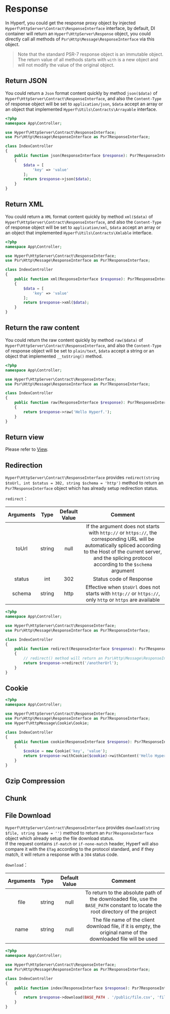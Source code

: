 # Response

In Hyperf, you could get the response proxy object by injected `Hyperf\HttpServer\Contract\ResponseInterface` interface, by default, DI container will return an `Hyperf\HttpServer\Response` object, you could directly call all methods of `Psr\Http\Message\ResponseInterface` via this object.

> Note that the standard PSR-7 response object is an immutable object. The return value of all methods starts with `with` is a new object and will not modify the value of the original object.

## Return JSON

You could return a `Json` format content quickly by method `json($data)` of `Hyperf\HttpServer\Contract\ResponseInterface`, and also the `Content-Type` of response object will be set to `application/json`, `$data` accept an array or an object that implemented `Hyperf\Utils\Contracts\Arrayable` interface.

```php
<?php
namespace App\Controller;

use Hyperf\HttpServer\Contract\ResponseInterface;
use Psr\Http\Message\ResponseInterface as Psr7ResponseInterface;

class IndexController
{
    public function json(ResponseInterface $response): Psr7ResponseInterface
    {
        $data = [
            'key' => 'value'
        ];
        return $response->json($data);
    }
}
```

## Return XML

You could return a `XML` format content quickly by method `xml($data)` of `Hyperf\HttpServer\Contract\ResponseInterface`, and also the `Content-Type` of response object will be set to `application/xml`, `$data` accept an array or an object that implemented `Hyperf\Utils\Contracts\Xmlable` interface.

```php
<?php
namespace App\Controller;

use Hyperf\HttpServer\Contract\ResponseInterface;
use Psr\Http\Message\ResponseInterface as Psr7ResponseInterface;

class IndexController
{
    public function xml(ResponseInterface $response): Psr7ResponseInterface
    {
        $data = [
            'key' => 'value'
        ];
        return $response->xml($data);
    }
}
```

## Return the raw content

You could return the raw content quickly by method `raw($data)` of `Hyperf\HttpServer\Contract\ResponseInterface`, and also the `Content-Type` of response object will be set to `plain/text`, `$data` accept a string or an object that implemented `__toString()` method.

```php
<?php
namespace App\Controller;

use Hyperf\HttpServer\Contract\ResponseInterface;
use Psr\Http\Message\ResponseInterface as Psr7ResponseInterface;

class IndexController
{
    public function raw(ResponseInterface $response): Psr7ResponseInterface
    {
        return $response->raw('Hello Hyperf.');
    }
}
```

## Return view

Please refer to [View](zh-cn/view.md).

## Redirection

`Hyperf\HttpServer\Contract\ResponseInterface` provides `redirect(string $toUrl, int $status = 302, string $schema = 'http')` method to return an `Psr7ResponseInterface` object which has already setup redirection status.

`redirect`：   

|  Arguments  |  Type  | Default Value |                                                      Comment                                                      |
|:------:|:------:|:------:|:--------------------------------------------------------------------------------------------------------------:|
| toUrl  | string |   null   | If the argument does not starts with `http://` or `https://`, the corresponding URL will be automatically spliced according to the Host of the current server, and the splicing protocol according to the `$schema` argument |
| status |  int   |  302   |                                                   Status code of Response                                                   |
| schema | string |  http  |                 Effective when `$toUrl` does not starts with `http://` or `https://`, only `http` or `https` are available                |

```php
<?php
namespace App\Controller;

use Hyperf\HttpServer\Contract\ResponseInterface;
use Psr\Http\Message\ResponseInterface as Psr7ResponseInterface;

class IndexController
{
    public function redirect(ResponseInterface $response): Psr7ResponseInterface
    {
        // redirect() method will return an Psr\Http\Message\ResponseInterface object, needs to return the object.
        return $response->redirect('/anotherUrl');
    }
}
```

## Cookie

```php
<?php
namespace App\Controller;

use Hyperf\HttpServer\Contract\ResponseInterface;
use Psr\Http\Message\ResponseInterface as Psr7ResponseInterface;
use Hyperf\HttpMessage\Cookie\Cookie;

class IndexController
{
    public function cookie(ResponseInterface $response): Psr7ResponseInterface
    {
        $cookie = new Cookie('key', 'value');
        return $response->withCookie($cookie)->withContent('Hello Hyperf.');
    }
}
```

## Gzip Compression

## Chunk

## File Download

`Hyperf\HttpServer\Contract\ResponseInterface` provides `download(string $file, string $name = '')` method to return an `Psr7ResponseInterface` object which already setup the file download status.   
If the request contains `if-match` or `if-none-match` header, Hyperf will also compare it with the `ETag` according to the protocol standard, and if they match, it will return a response with a `304` status code.

`download`：   

| Arguments |  Type  | Default Value |                                Comment                                 |
|:----:|:------:|:------:|:-------------------------------------------------------------------:|
| file | string |   null   | To return to the absolute path of the downloaded file, use the `BASE_PATH` constant to locate the root directory of the project |
| name | string |   null   |         The file name of the client download file, if it is empty, the original name of the downloaded file will be used          |


```php
<?php
namespace App\Controller;

use Hyperf\HttpServer\Contract\ResponseInterface;
use Psr\Http\Message\ResponseInterface as Psr7ResponseInterface;

class IndexController
{
    public function index(ResponseInterface $response): Psr7ResponseInterface
    {
        return $response->download(BASE_PATH . '/public/file.csv', 'filename.csv');
    }
}
```
